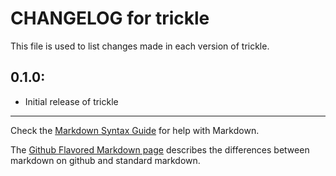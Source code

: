 # CHANGELOG for trickle

This file is used to list changes made in each version of trickle.

## 0.1.0:

* Initial release of trickle

- - - 
Check the [Markdown Syntax Guide](http://daringfireball.net/projects/markdown/syntax) for help with Markdown.

The [Github Flavored Markdown page](http://github.github.com/github-flavored-markdown/) describes the differences between markdown on github and standard markdown.
